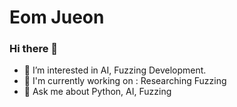 # Eom Jueon 

### Hi there 👋
- 🔭 I’m interested in AI, Fuzzing Development.
- 🌱 I'm currently working on : Researching Fuzzing
- 💬 Ask me about Python, AI, Fuzzing


<!-- ## Problem Solving -->
<!--
**EJueon/EJueon** is a ✨ _special_ ✨ repository because its `README.md` (this file) appears on your GitHub profile.

Here are some ideas to get you started:

- 🔭 I’m currently working on ...
- 🌱 I’m currently learning ...
- 👯 I’m looking to collaborate on ...
- 🤔 I’m looking for help with ...
- 💬 Ask me about ...
- 📫 How to reach me: ...
- 😄 Pronouns: ...
- ⚡ Fun fact: ...
-->
